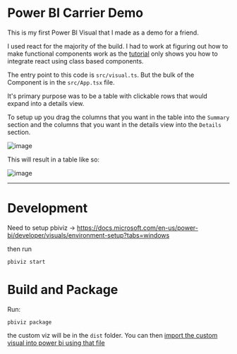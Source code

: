 # Power BI Carrier Demo

This is my first Power BI Visual that I made as a demo for a friend.

I used react for the majority of the build. I had to work at figuring out how to make functional components work as the [tutorial](https://docs.microsoft.com/en-us/power-bi/developer/visuals/create-react-visual) only shows you how to integrate react using class based components.

The entry point to this code is `src/visual.ts`. But the bulk of the Component is in the `src/App.tsx` file.

It's primary purpose was to be a table with clickable rows that would expand into a details view.

To setup up you drag the columns that you want in the table into the `Summary` section and the columns that you want in the details view into the `Details` section.

![image](https://user-images.githubusercontent.com/2927894/182136352-a427b1ef-236e-4872-9cfe-90da5d809098.png)

This will result in a table like so:

![image](https://user-images.githubusercontent.com/2927894/182137627-2abdaac1-63c2-4fd5-8a24-1593c5c1c6ae.png)

---

# Development

Need to setup pbiviz -> https://docs.microsoft.com/en-us/power-bi/developer/visuals/environment-setup?tabs=windows

then run

```
pbiviz start
```

# Build and Package

Run:

```
pbiviz package
```

the custom viz will be in the `dist` folder. You can then [import the custom visual into power bi using that file](https://docs.microsoft.com/en-us/power-bi/developer/visuals/import-visual)​
